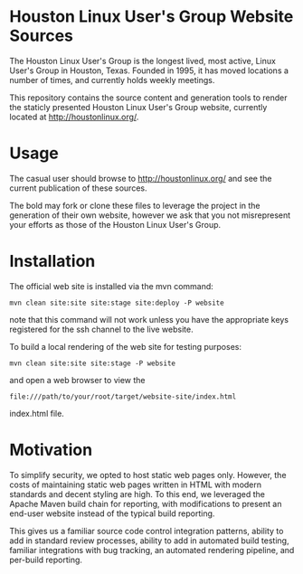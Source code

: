 # Houston Linux User's Group Website Sources

The Houston Linux User's Group is the longest lived, most active, Linux User's
Group in Houston, Texas.  Founded in 1995, it has moved locations a number of
times, and currently holds weekly meetings.

This repository contains the source content and generation tools to render
the staticly presented Houston Linux User's Group website, currently located
at http://houstonlinux.org/.

# Usage

The casual user should browse to http://houstonlinux.org/ and see the current
publication of these sources.

The bold may fork or clone these files to leverage the project in the generation
of their own website, however we ask that you not misrepresent your efforts as
those of the Houston Linux User's Group.

# Installation

The official web site is installed via the mvn command:

    mvn clean site:site site:stage site:deploy -P website

note that this command will not work unless you have the appropriate keys
registered for the ssh channel to the live website.  

To build a local rendering of the web site for testing purposes:

    mvn clean site:site site:stage -P website

and open a web browser to view the 

    file:///path/to/your/root/target/website-site/index.html

index.html file.

# Motivation

To simplify security, we opted to host static web pages only.  However, the
costs of maintaining static web pages written in HTML with modern standards
and decent styling are high.  To this end, we leveraged the Apache Maven build
chain for reporting, with modifications to present an end-user website instead
of the typical build reporting.

This gives us a familiar source code control integration patterns, ability to
add in standard review processes, ability to add in automated build testing,
familiar integrations with bug tracking, an automated rendering pipeline, and
per-build reporting.

